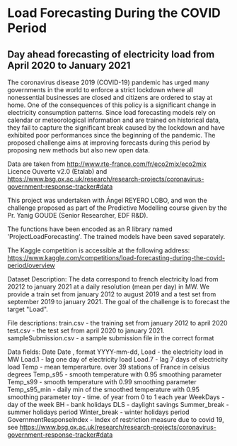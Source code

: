 # Load Forecasting During the COVID Period
## Day ahead forecasting of electricity load from April 2020 to January 2021

The coronavirus disease 2019 (COVID-19) pandemic has urged many governments in the world to enforce a strict lockdown where all nonessential businesses are closed and citizens are ordered to stay at home. One of the consequences of this policy is a significant change in electricity consumption patterns. Since load forecasting models rely on calendar or meteorological information and are trained on historical data, they fail to capture the significant break caused by the lockdown and have exhibited poor performances since the beginning of the pandemic. The proposed challenge aims at improving forecasts during this period by proposing new methods but also new open data.

Data are taken from http://www.rte-france.com/fr/eco2mix/eco2mix Licence Ouverte v2.0 (Etalab) and https://www.bsg.ox.ac.uk/research/research-projects/coronavirus-government-response-tracker#data


This project was undertaken with Ángel REYERO LOBO, and won the challenge proposed as part of the Predictive Modelling course given by the Pr. Yanig GOUDE (Senior Researcher, EDF R&D).

The functions have been encoded as an R library named 'ProjectLoadForecasting'.
The trained models have been saved separately.


The Kaggle competition is accessible at the following address:
https://www.kaggle.com/competitions/load-forecasting-during-the-covid-period/overview


Dataset Description:
The data correspond to french electricity load from 20212 to january 2021 at a daily resolution (mean per day) in MW. We provide a train set from january 2012 to august 2019 and a test set from september 2019 to january 2021. The goal of the challenge is to forecast the target "Load".

File descriptions:
train.csv - the training set from january 2012 to april 2020
test.csv - the test set from april 2020 to january 2021.
sampleSubmission.csv - a sample submission file in the correct format

Data fields:
Date Date , format YYYY-mm-dd,
Load - the electricity load in MW
Load.1 - lag one day of electricity load
Load.7 - lag 7 days of electricity load
Temp - mean temperarture. over 39 stations of France in celsius degrees
Temp_s95 - smooth temperature with 0.95 smoothing parameter
Temp_s99 - smooth temperature with 0.99 smoothing parameter
Temp_s95_min - daily min of the smoothed temperature with 0.95 smoothing parameter
toy - time. of year from 0 to 1 each year
WeekDays - day of the week
BH - bank holidays
DLS - daylight savings
Summer_break - summer holidays period
Winter_break - winter holidays period
GovernmentResponseIndex - Index of restriction measure due to covid 19, see https://www.bsg.ox.ac.uk/research/research-projects/coronavirus-government-response-tracker#data


